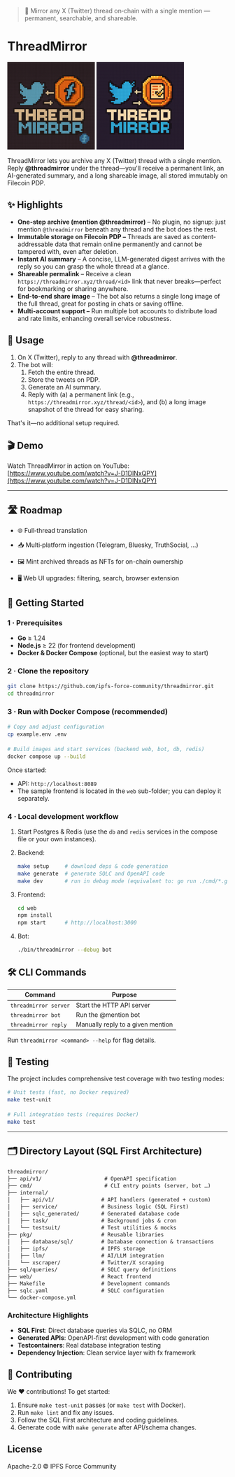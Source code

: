 > 📌 Mirror any X (Twitter) thread on‑chain with a single mention — permanent, searchable, and shareable. 

# ThreadMirror

<p float="left">
<img src="logo.png" alt="ThreadMirror Logo" width="200" />
<img src="logo2.png" alt="ThreadMirror Logo2" width="200" />
</p>

ThreadMirror lets you archive any X (Twitter) thread with a single mention. Reply **@threadmirror** under the thread—you'll receive a permanent link, an AI-generated summary, and a long shareable image, all stored immutably on Filecoin PDP.


## ✨ Highlights 

* **One-step archive (mention @threadmirror)** – No plugin, no signup: just mention `@threadmirror` beneath any thread and the bot does the rest.
* **Immutable storage on Filecoin PDP –** Threads are saved as content-addressable data that remain online permanently and cannot be tampered with, even after deletion.
* **Instant AI summary** – A concise, LLM-generated digest arrives with the reply so you can grasp the whole thread at a glance.
* **Shareable permalink** – Receive a clean `https://threadmirror.xyz/thread/<id>` link that never breaks—perfect for bookmarking or sharing anywhere.
* **End-to-end share image** – The bot also returns a single long image of the full thread, great for posting in chats or saving offline.
* **Multi-account support –** Run multiple bot accounts to distribute load and rate limits, enhancing overall service robustness.

## 📝 Usage

1. On X (Twitter), reply to any thread with **@threadmirror**.  
2. The bot will:  
   1. Fetch the entire thread.  
   2. Store the tweets on PDP.  
   3. Generate an AI summary.  
   4. Reply with (a) a permanent link (e.g., `https://threadmirror.xyz/thread/<id>`), and (b) a long image snapshot of the thread for easy sharing.  

That's it—no additional setup required.

## 🎬 Demo

Watch ThreadMirror in action on YouTube: [https://www.youtube.com/watch?v=J-D1DlNxQPY](https://www.youtube.com/watch?v=J-D1DlNxQPY)

---

## 🛣️ Roadmap

- 🌐 Full‑thread translation

- 📥 Multi‑platform ingestion (Telegram, Bluesky, TruthSocial, …)

- 🖼️ Mint archived threads as NFTs for on-chain ownership

- 🖥️ Web UI upgrades: filtering, search, browser extension

## 🚀 Getting Started

### 1 · Prerequisites

* **Go** ≥ 1.24
* **Node.js** ≥ 22 (for frontend development)
* **Docker & Docker Compose** (optional, but the easiest way to start)

### 2 · Clone the repository

```bash
git clone https://github.com/ipfs-force-community/threadmirror.git
cd threadmirror
```

### 3 · Run with Docker Compose (recommended)

```bash
# Copy and adjust configuration
cp example.env .env

# Build images and start services (backend web, bot, db, redis)
docker compose up --build
```

Once started:

* API: `http://localhost:8089`
* The sample frontend is located in the `web` sub-folder; you can deploy it separately.

### 4 · Local development workflow

1. Start Postgres & Redis (use the `db` and `redis` services in the compose file or your own instances).
2. Backend:

   ```bash
   make setup     # download deps & code generation
   make generate  # generate SQLC and OpenAPI code
   make dev       # run in debug mode (equivalent to: go run ./cmd/*.go --debug server)
   ```

3. Frontend:

   ```bash
   cd web
   npm install
   npm start      # http://localhost:3000
   ```

4. Bot:

   ```bash
   ./bin/threadmirror --debug bot
   ```

## 🛠️ CLI Commands

| Command                    | Purpose                               |
| -------------------------- | ------------------------------------- |
| `threadmirror server`      | Start the HTTP API server             |
| `threadmirror bot`         | Run the @mention bot                  |
| `threadmirror reply`       | Manually reply to a given mention     |

Run `threadmirror <command> --help` for flag details.

## 🧪 Testing

The project includes comprehensive test coverage with two testing modes:

```bash
# Unit tests (fast, no Docker required)
make test-unit

# Full integration tests (requires Docker)
make test
```

---

## 🗂️ Directory Layout (SQL First Architecture)

```
threadmirror/
├── api/v1/                    # OpenAPI specification
├── cmd/                       # CLI entry points (server, bot …)
├── internal/
│   ├── api/v1/               # API handlers (generated + custom)
│   ├── service/              # Business logic (SQL First)
│   ├── sqlc_generated/       # Generated database code
│   ├── task/                 # Background jobs & cron
│   └── testsuit/             # Test utilities & mocks
├── pkg/                      # Reusable libraries
│   ├── database/sql/         # Database connection & transactions
│   ├── ipfs/                 # IPFS storage
│   ├── llm/                  # AI/LLM integration
│   └── xscraper/             # Twitter/X scraping
├── sql/queries/              # SQLC query definitions
├── web/                      # React frontend
├── Makefile                  # Development commands
├── sqlc.yaml                 # SQLC configuration
└── docker-compose.yml
```

### Architecture Highlights

- **SQL First**: Direct database queries via SQLC, no ORM
- **Generated APIs**: OpenAPI-first development with code generation
- **Testcontainers**: Real database integration testing
- **Dependency Injection**: Clean service layer with fx framework

## 🤝 Contributing

We ❤️ contributions! To get started:

1. Ensure `make test-unit` passes (or `make test` with Docker).
2. Run `make lint` and fix any issues.
3. Follow the SQL First architecture and coding guidelines.
4. Generate code with `make generate` after API/schema changes.


## License

Apache-2.0 © IPFS Force Community 
